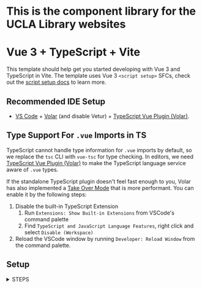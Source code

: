 # This is the component library for the UCLA Library websites
# Vue 3 + TypeScript + Vite

This template should help get you started developing with Vue 3 and TypeScript in Vite. The template uses Vue 3 `<script setup>` SFCs, check out the [script setup docs](https://v3.vuejs.org/api/sfc-script-setup.html#sfc-script-setup) to learn more.

## Recommended IDE Setup

-   [VS Code](https://code.visualstudio.com/) + [Volar](https://marketplace.visualstudio.com/items?itemName=Vue.volar) (and disable Vetur) + [TypeScript Vue Plugin (Volar)](https://marketplace.visualstudio.com/items?itemName=Vue.vscode-typescript-vue-plugin).

## Type Support For `.vue` Imports in TS

TypeScript cannot handle type information for `.vue` imports by default, so we replace the `tsc` CLI with `vue-tsc` for type checking. In editors, we need [TypeScript Vue Plugin (Volar)](https://marketplace.visualstudio.com/items?itemName=Vue.vscode-typescript-vue-plugin) to make the TypeScript language service aware of `.vue` types.

If the standalone TypeScript plugin doesn't feel fast enough to you, Volar has also implemented a [Take Over Mode](https://github.com/johnsoncodehk/volar/discussions/471#discussioncomment-1361669) that is more performant. You can enable it by the following steps:

1. Disable the built-in TypeScript Extension
    1. Run `Extensions: Show Built-in Extensions` from VSCode's command palette
    2. Find `TypeScript and JavaScript Language Features`, right click and select `Disable (Workspace)`
2. Reload the VSCode window by running `Developer: Reload Window` from the command palette.

## Setup

<details><summary>STEPS</summary>

## Make sure to install the dependencies:

```bash
# pnpm
pnpm install
```

## Development Server

Start the development server on `http://localhost:5173`:

```bash
# pnpm
pnpm run dev
```

## Test component library package Server

Start the vite server on `http://localhost:5174`:

```bash
# pnpm
pnpm run serve
```

## Test stories

Start the storybook on `http://localhost:6006`:

```bash
# pnpm
pnpm run storybook
```

## Build vite component library

Build library using vite:

```bash
# pnpm
pnpm run vite
```
## `APP.vue` and `mock.js`

### Local copy of `APP.vue` and `mock.js` in the `src` file
If you already have a local copy of be sure to save it locally because they will be deleted if you reclone this repo.
You can add a page to the [Wiki](https://github.com/UCLALibrary/ucla-library-website-components/wiki/) with your version.

### If starting this project from scratch
Be sure to add the `APP.vue` and `mock.js` in the `src` file

There are example files here: https://github.com/UCLALibrary/ucla-library-website-components/wiki/AppDotVueAndMockJS.md

#### If you get an error like this; you have forgotten to do this step:
(Add `APP.vue` and `mock.js` in the `src` file)

```
[plugin:vite:import-analysis] Failed to resolve import "./App.vue" from "src/main.ts". Does the file exist?
/Users/jendiamond/UCLA/ucla-library-website-components/src/main.ts:8:16
5  |  import "ucla-library-design-tokens/scss/app-global.scss";
6  |  import "@/styles/global.scss";
7  |  import App from "./App.vue";
   |                   ^
8  |  createApp(App).use(router).use(createPinia()).mount("#app");
```
```
src
  > assets
  > composables
  > lib-components
  > stores
  > stories
  > styles
  > types
  > utils
  App.vue
  entry.js
  main.ts
  mock.js
  router.js
  style.css
  vue-global-props.d.ts
```

</details>
